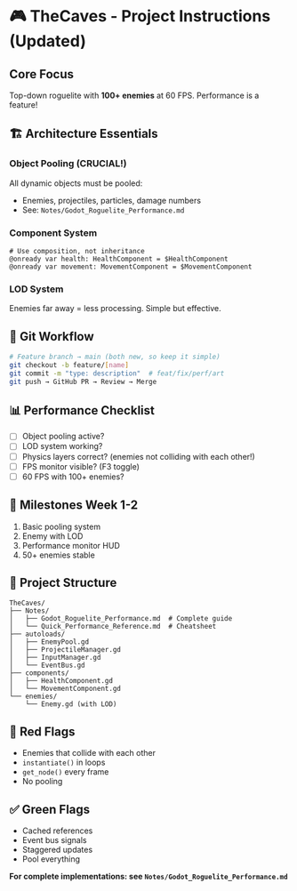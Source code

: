 # 🎮 TheCaves - Project Instructions (Updated)

## Core Focus
Top-down roguelite with **100+ enemies** at 60 FPS. Performance is a feature!

## 🏗️ Architecture Essentials

### Object Pooling (CRUCIAL!)
All dynamic objects must be pooled:
- Enemies, projectiles, particles, damage numbers
- See: `Notes/Godot_Roguelite_Performance.md`

### Component System
```gdscript
# Use composition, not inheritance
@onready var health: HealthComponent = $HealthComponent
@onready var movement: MovementComponent = $MovementComponent
```

### LOD System
Enemies far away = less processing. Simple but effective.

## 🌿 Git Workflow 
```bash
# Feature branch → main (both new, so keep it simple)
git checkout -b feature/[name]
git commit -m "type: description"  # feat/fix/perf/art
git push → GitHub PR → Review → Merge
```

## 📊 Performance Checklist
- [ ] Object pooling active?
- [ ] LOD system working?
- [ ] Physics layers correct? (enemies not colliding with each other!)
- [ ] FPS monitor visible? (F3 toggle)
- [ ] 60 FPS with 100+ enemies?

## 🎯 Milestones Week 1-2
1. Basic pooling system
2. Enemy with LOD
3. Performance monitor HUD
4. 50+ enemies stable

## 📁 Project Structure
```
TheCaves/
├── Notes/
│   ├── Godot_Roguelite_Performance.md  # Complete guide
│   └── Quick_Performance_Reference.md  # Cheatsheet
├── autoloads/
│   ├── EnemyPool.gd
│   ├── ProjectileManager.gd
│   ├── InputManager.gd
│   └── EventBus.gd
├── components/
│   ├── HealthComponent.gd
│   └── MovementComponent.gd
└── enemies/
    └── Enemy.gd (with LOD)
```

## 🚨 Red Flags
- Enemies that collide with each other
- `instantiate()` in loops
- `get_node()` every frame
- No pooling

## ✅ Green Flags  
- Cached references
- Event bus signals
- Staggered updates
- Pool everything

**For complete implementations: see `Notes/Godot_Roguelite_Performance.md`**